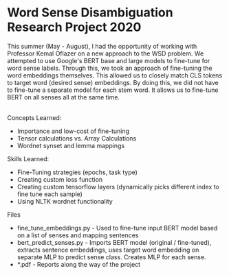 # Word Sense Disambiguation Research Project 2020

This summer (May - August), I had the opportunity of working with Professor Kemal Oflazer on a new approach to the WSD problem. We attempted to use Google's BERT base and large models to fine-tune for word sense labels. Through this, we took an approach of fine-tuning the word embeddings themselves. This allowed us to closely match CLS tokens to target word (desired sense) embeddings. By doing this, we did not have to fine-tune a separate model for each stem word. It allows us to fine-tune BERT on all senses all at the same time.
<br>
<br>

Concepts Learned:
* Importance and low-cost of fine-tuning
* Tensor calculations vs. Array Calculations
* Wordnet synset and lemma mappings

Skills Learned:
* Fine-Tuning strategies (epochs, task type)
* Creating custom loss function
* Creating custom tensorflow layers (dynamically picks different index to fine tune each sample)
* Using NLTK wordnet functionality


Files
* fine_tune_embeddings.py - Used to fine-tune input BERT model based on a list of senses and mapping sentences
* bert_predict_senses.py - Imports BERT model (original / fine-tuned), extracts sentence embeddings, uses target word embedding on separate MLP to predict sense class. Creates MLP for each sense.
* *.pdf - Reports along the way of the project
